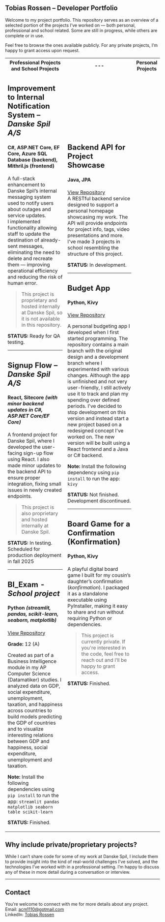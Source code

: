 ## Tobias Rossen – Developer Portfolio

Welcome to my project portfolio. This repository serves as an overview of a selected portion of the projects I’ve worked on — both personal, professional and school related. Some are still in progress, while others are complete or in use.

Feel free to browse the ones available publicly. For any private projects, I’m happy to grant access upon request.

<table>
  <tr>
    <th>Professional Projects and School Projects</th>
    <th>---</th>
    <th>Personal Projects</th>
  </tr>
  <tr>
    <td>

## Improvement to Internal Notification System – *Danske Spil A/S*  
#### C#, ASP.NET Core, EF Core, Azure SQL Database (backend), Mithril.js (frontend)  

A full-stack enhancement to Danske Spil’s internal messaging system used to notify users about outages and service updates.  
I implemented functionality allowing staff to update the destination of already-sent messages, eliminating the need to delete and recreate them 
— improving operational efficiency and reducing the risk of human error.  

> This project is proprietary and hosted internally at Danske Spil, so it is not available in this repository.

**STATUS:** Ready for QA testing.

---

## Signup Flow – *Danske Spil A/S*  
#### React, Sitecore *(with minor backend updates in C#, ASP.NET Core/EF Core)*  
 
A frontend project for Danske Spil, where I developed the user-facing sign-up flow using React. I also made minor updates to the 
backend API to ensure proper integration, fixing small issues in newly created endpoints.  

> This project is also proprietary and hosted internally at Danske Spil.

**STATUS:** In testing. Scheduled for production deployment in fall 2025

---

## BI_Exam - *School project*  
#### Python *(streamlit, pandas, scikit-learn, seaborn, matplotlib)*

[View Repository](https://github.com/TRossen89/BI_Exam) 

**Grade:** 12 (A)  

Created as part of a Business Intelligence module in my AP Computer Science (Datamatiker) studies. I analyzed data on GDP, social expenditure, 
unemployment, taxation, and happiness across countries to build models predicting the GDP of countries and to visualize interesting relations 
between GDP and happiness, social expenditure, unemployment and taxation.  

**Note:** Install the following dependencies using `pip install` to run the app: `streamlit pandas matplotlib seaborn table scikit-learn`

**STATUS:** Finished.

</td>
<td>

## Backend API for Project Showcase
#### Java, JPA  
[View Repository](https://github.com/TRossen89/tobias-rossen-backend)  
A RESTful backend service designed to support a personal homepage showcasing my work. The API will provide endpoints for project info, tags, 
video presentations and more.  
I've made 3 projects in school resembling the structure of this project.  

**STATUS:** In development.

---

## Budget App  

#### Python, Kivy

[View Repository](https://github.com/TRossen89/the-budget-app-proto-type)

<!-- [Video Presentation - long functionality demo](https://youtu.be/dkUspd2dphs) -->

A personal budgeting app I developed when I first started programming. The repository contains a main branch with the original design and a development branch 
where I experimented with various changes. 
Although the app is unfinished and not very user-friendly, I still actively use it to track and plan my spending over defined periods. 
I've decided to stop development on this version and instead start a new project based on a redesigned concept I've worked on. The new version will 
be built using a React frontend and a Java or C# backend.  

**Note:** Install the following dependency using `pip install` to run the app: `kivy`

**STATUS:** Not finished. Development discontinued. 

---

## Board Game for a Confirmation (Konfirmation) 
#### Python, Kivy

<!-- [Video Presentation - long functionality demo](https://youtu.be/_-OWkPrC2eE) -->

A playful digital board game I built for my cousin’s daughter’s confirmation (*konfirmation*). I packaged it as a standalone executable using PyInstaller, making it easy to share and run without requiring Python or dependencies.

> This project is currently private. If you're interested in the code, feel
> free to reach out and I’ll be happy to grant access.

**STATUS:** Finished.

<br>
<br>
<br>
<br>
<br>
<br>
<br>
<br>
<br>
<br>
<br>
<br>
<br>


</td>
</tr>
</table>

## Why include private/proprietary projects?

While I can’t share code for some of my work at Danske Spil, I include them to provide insight into the kind of real-world challenges I’ve solved, and the technologies I’ve worked with in a professional setting. I’m happy to discuss any of these in more detail during a conversation or interview.

---

## Contact

You’re welcome to connect with me for more details about any project.  
Email: acm1110@gotmail.com  
LinkedIn: [Tobias Rossen](https://linkedin.com/in/tobias-rossen-a3620668)
